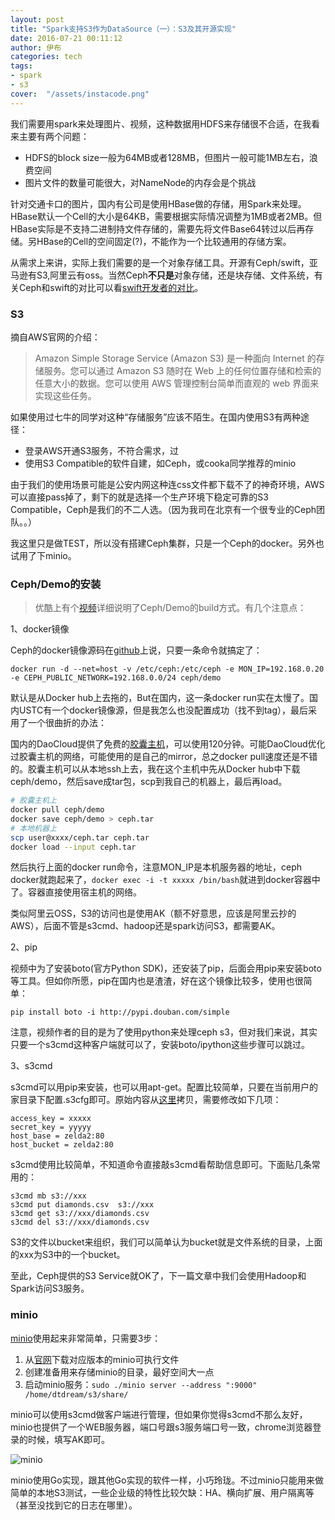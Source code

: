 ```yaml
---
layout: post
title: "Spark支持S3作为DataSource（一）：S3及其开源实现"
date: 2016-07-21 00:11:12
author: 伊布
categories: tech
tags: 
- spark
- s3
cover:  "/assets/instacode.png"
---
```



我们需要用spark来处理图片、视频，这种数据用HDFS来存储很不合适，在我看来主要有两个问题：

- HDFS的block size一般为64MB或者128MB，但图片一般可能1MB左右，浪费空间
- 图片文件的数量可能很大，对NameNode的内存会是个挑战

针对交通卡口的图片，国内有公司是使用HBase做的存储，用Spark来处理。HBase默认一个Cell的大小是64KB，需要根据实际情况调整为1MB或者2MB。但HBase实际是不支持二进制持文件存储的，需要先将文件Base64转过以后再存储。另HBase的Cell的空间固定(?)，不能作为一个比较通用的存储方案。

从需求上来讲，实际上我们需要的是一个对象存储工具。开源有Ceph/swift，亚马逊有S3,阿里云有oss。当然Ceph**不只是**对象存储，还是块存储、文件系统，有关Ceph和swift的对比可以看[swift开发者的对比](http://techs.enovance.com/6427/ceph-and-swift-why-we-are-not-fighting)。

### S3

摘自AWS官网的介绍：

> Amazon Simple Storage Service (Amazon S3) 是一种面向 Internet 的存储服务。您可以通过 Amazon S3 随时在 Web 上的任何位置存储和检索的任意大小的数据。您可以使用 AWS 管理控制台简单而直观的 web 界面来实现这些任务。

如果使用过七牛的同学对这种“存储服务”应该不陌生。在国内使用S3有两种途径：

- 登录AWS开通S3服务，不符合需求，过
- 使用S3 Compatible的软件自建，如Ceph，或cooka同学推荐的minio

由于我们的使用场景可能是公安内网这种连css文件都下载不了的神奇环境，AWS可以直接pass掉了，剩下的就是选择一个生产环境下稳定可靠的S3 Compatible，Ceph是我们的不二人选。（因为我司在北京有一个很专业的Ceph团队。。）

我这里只是做TEST，所以没有搭建Ceph集群，只是一个Ceph的docker。另外也试用了下minio。

### Ceph/Demo的安装

> 优酷上有个[视频](http://v.youku.com/v_show/id_XMTMwNTI1NDg0NA)详细说明了Ceph/Demo的build方式。有几个注意点：

1、docker镜像

Ceph的docker镜像源码在[github](https://github.com/ceph/ceph-docker/tree/master/ceph-releases/jewel/ubuntu/14.04/demo)上说，只要一条命令就搞定了：

```
docker run -d --net=host -v /etc/ceph:/etc/ceph -e MON_IP=192.168.0.20 -e CEPH_PUBLIC_NETWORK=192.168.0.0/24 ceph/demo
```

默认是从Docker hub上去拖的，But在国内，这一条docker run实在太慢了。国内USTC有一个docker镜像源，但是我怎么也没配置成功（找不到tag），最后采用了一个很曲折的办法：

国内的DaoCloud提供了免费的[胶囊主机](http://docs.daocloud.io/cluster-mgmt/add-cell-node)，可以使用120分钟。可能DaoCloud优化过胶囊主机的网络，可能使用的是自己的mirror，总之docker pull速度还是不错的。胶囊主机可以从本地ssh上去，我在这个主机中先从Docker hub中下载ceph/demo，然后save成tar包，scp到我自己的机器上，最后再load。


```bash
# 胶囊主机上
docker pull ceph/demo
docker save ceph/demo > ceph.tar
# 本地机器上
scp user@xxxx/ceph.tar ceph.tar
docker load --input ceph.tar
```

然后执行上面的docker run命令，注意MON_IP是本机服务器的地址，ceph docker就跑起来了，`docker exec -i -t xxxxx /bin/bash`就进到docker容器中了。容器直接使用宿主机的网络。

类似阿里云OSS，S3的访问也是使用AK（额不好意思，应该是阿里云抄的AWS），后面不管是s3cmd、hadoop还是spark访问S3，都需要AK。

2、pip

视频中为了安装boto(官方Python SDK)，还安装了pip，后面会用pip来安装boto等工具。但如你所愿，pip在国内也是渣渣，好在这个镜像比较多，使用也很简单：

```
pip install boto -i http://pypi.douban.com/simple
```

注意，视频作者的目的是为了使用python来处理ceph s3，但对我们来说，其实只要一个s3cmd这种客户端就可以了，安装boto/ipython这些步骤可以跳过。

3、s3cmd

s3cmd可以用pip来安装，也可以用apt-get。配置比较简单，只要在当前用户的家目录下配置.s3cfg即可。原始内容从[这里](https://github.com/tobegit3hub/.s3cfg/blob/master/.s3cfg)拷贝，需要修改如下几项：

```
access_key = xxxxx
secret_key = yyyyy
host_base = zelda2:80
host_bucket = zelda2:80
```

s3cmd使用比较简单，不知道命令直接敲s3cmd看帮助信息即可。下面贴几条常用的：

```
s3cmd mb s3://xxx
s3cmd put diamonds.csv  s3://xxx
s3cmd get s3://xxx/diamonds.csv
s3cmd del s3://xxx/diamonds.csv
```

S3的文件以bucket来组织，我们可以简单认为bucket就是文件系统的目录，上面的xxx为S3中的一个bucket。

至此，Ceph提供的S3 Service就OK了，下一篇文章中我们会使用Hadoop和Spark访问S3服务。

### minio

[minio](https://minio.io/)使用起来非常简单，只需要3步：

1. 从[官网](https://minio.io/downloads/)下载对应版本的minio可执行文件
2. 创建准备用来存储minio的目录，最好空间大一点
3. 启动minio服务：`sudo ./minio server --address ":9000" /home/dtdream/s3/share/`

minio可以使用s3cmd做客户端进行管理，但如果你觉得s3cmd不那么友好，minio也提供了一个WEB服务器，端口号跟s3服务端口号一致，chrome浏览器登录的时候，填写AK即可。

![minio](http://7xir15.com1.z0.glb.clouddn.com/minio.PNG)

minio使用Go实现，跟其他Go实现的软件一样，小巧玲珑。不过minio只能用来做简单的本地S3测试，一些企业级的特性比较欠缺：HA、横向扩展、用户隔离等（甚至没找到它的日志在哪里）。

